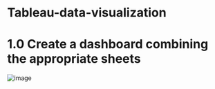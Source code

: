# Tableau-data-visualization

# 1.0 Create a dashboard combining the appropriate sheets
![image](https://user-images.githubusercontent.com/97939971/174995203-352d9171-9599-491d-98c9-35f94edd15bb.png)

